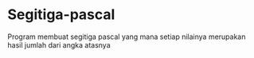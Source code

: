 # Segitiga-pascal
Program membuat segitiga pascal yang mana setiap nilainya merupakan hasil jumlah dari angka atasnya 
